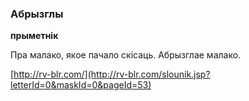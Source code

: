 ### Абрызглы
**прыметнік**

Пра малако, якое пачало скісаць. Абрызглае малако.

<a rel="author">[http://rv-blr.com/](http://rv-blr.com/slounik.jsp?letterId=0&maskId=0&pageId=53)</a>
